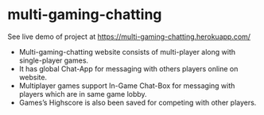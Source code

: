 # multi-gaming-chatting

See live demo of project at 
https://multi-gaming-chatting.herokuapp.com/

- Multi-gaming-chatting website consists of multi-player along with single-player games.
- It has global Chat-App for messaging with others players online on website.
- Multiplayer games support In-Game Chat-Box for messaging with players which are in same game lobby.
- Games’s Highscore is also been saved for competing with other players.

